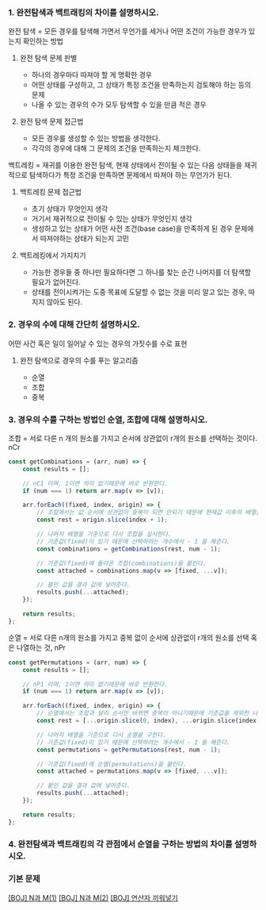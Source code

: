 ### 1. 완전탐색과 백트래킹의 차이를 설명하시오.

완전 탐색 = 모든 경우를 탐색해 가면서 무언가를 세거나 어떤 조건이 가능한 경우가 있는지 확인하는 방법

1.  완전 탐색 문제 판별

    -   하나의 경우마다 따져야 할 게 명확한 경우
    -   어떤 상태를 구성하고, 그 상태가 특정 조건을 만족하는지 검토해야 하는 등의 문제
    -   나올 수 있는 경우의 수가 모두 탐색할 수 있을 만큼 적은 경우

2.  완전 탐색 문제 접근법

    -   모든 경우를 생성할 수 있는 방법을 생각한다.
    -   각각의 경우에 대해 그 문제의 조건을 만족하는지 체크한다.

백트레킹 = 재귀를 이용한 완전 탐색, 현재 상태에서 전이될 수 있는 다음 상태들을 재귀적으로 탐색하다가 특정 조건을 만족하면 문제에서 따져야 하는 무언가가 된다.

1. 백트레킹 문제 접근법

    - 초기 상태가 무엇인지 생각
    - 거기서 재귀적으로 전이될 수 있는 상태가 무엇인지 생각
    - 생성하고 있는 상태가 어떤 사전 조건(base case)을 만족하게 된 경우 문제에서 따져야하는 상태가 되는지 고민

2. 백트레킹에서 가지치기

    - 가능한 경우들 중 하나만 필요하다면 그 하나를 찾는 순간 나머지를 더 탐색할 필요가 없어진다.
    - 상태를 전이시켜가는 도중 목표에 도달할 수 없는 것을 미리 알고 있는 경우, 따지지 않아도 된다.

### 2. 경우의 수에 대해 간단히 설명하시오.

어떤 사건 혹은 일이 일어날 수 있는 경우의 가짓수를 수로 표현

1. 완전 탐색으로 경우의 수를 푸는 알고리즘

    - 순열
    - 조합
    - 중복

### 3. 경우의 수를 구하는 방법인 순열, 조합에 대해 설명하시오.

조합 = 서로 다른 n 개의 원소를 가지고 순서에 상관없이 r개의 원소를 선택하는 것이다. nCr

```javascript
const getCombinations = (arr, num) => {
    const results = [];

    // nC1 이며, 1이면 의미 없기때문에 바로 반환한다.
    if (num === 1) return arr.map(v => [v]);

    arr.forEach((fixed, index, origin) => {
        // 조합에서는 값 순서에 상관없이 중복이 되면 안되기 때문에 현재값 이후의 배열들만 추출한다.
        const rest = origin.slice(index + 1);

        // 나머지 배열을 기준으로 다시 조합을 실시한다.
        // 기준값(fixed)이 있기 때문에 선택하려는 개수에서 - 1 을 해준다.
        const combinations = getCombinations(rest, num - 1);

        // 기준값(fixed)에 돌아온 조합(combinations)을 붙인다.
        const attached = combinations.map(v => [fixed, ...v]);

        // 붙인 값을 결과 값에 넣어준다.
        results.push(...attached);
    });

    return results;
};
```

순열 = 서로 다른 n개의 원소를 가지고 중복 없이 순서에 상관없이 r개의 원소를 선택 혹은 나열하는 것, nPr

```javascript
const getPermutations = (arr, num) => {
    const results = [];

    // nP1 이며, 1이면 의미 없기때문에 바로 반환한다.
    if (num === 1) return arr.map(v => [v]);

    arr.forEach((fixed, index, origin) => {
        // 순열에서는 조합과 달리 순서만 바뀌면 중복이 아니기때문에 기준값을 제외한 나머지 배열을 넣어준다.
        const rest = [...origin.slice(0, index), ...origin.slice(index + 1)];

        // 나머지 배열을 기준으로 다시 순열을 구한다.
        // 기준값(fixed)이 있기 때문에 선택하려는 개수에서 - 1 을 해준다.
        const permutations = getPermutations(rest, num - 1);

        // 기준값(fixed)에 순열(permutations)을 붙인다.
        const attached = permutations.map(v => [fixed, ...v]);

        // 붙인 값을 결과 값에 넣어준다.
        results.push(...attached);
    });

    return results;
};
```

### 4. 완전탐색과 백트래킹의 각 관점에서 순열을 구하는 방법의 차이를 설명하시오.

### 기본 문제

[[BOJ] N과 M(1)](https://www.acmicpc.net/problem/15649)
[[BOJ] N과 M(2)](https://www.acmicpc.net/problem/15650)
[[BOJ] 연산자 끼워넣기](https://www.acmicpc.net/problem/14888)
